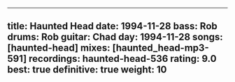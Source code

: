 
---
title: Haunted Head
date: 1994-11-28
bass:	Rob
drums:	Rob
guitar:	Chad
day: 1994-11-28
songs: [haunted-head]
mixes: [haunted_head-mp3-591]
recordings: haunted-head-536
rating: 9.0
best: true
definitive: true
weight: 10
---

